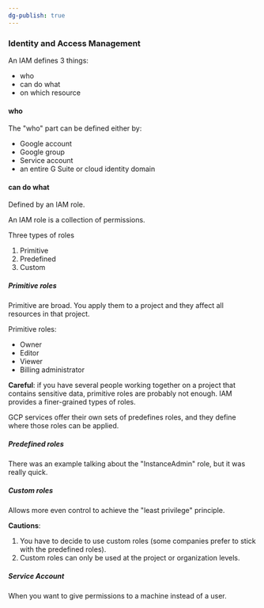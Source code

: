 ```yaml
---
dg-publish: true
---
```

### Identity and Access Management

An IAM defines 3 things:

- who
- can do what
- on which resource


#### who

The "who" part can be defined either by:

- Google account
- Google group
- Service account
- an entire G Suite or cloud identity domain


#### can do what

Defined by an IAM role.

An IAM role is a collection of permissions.

Three types of roles

1. Primitive
2. Predefined
3. Custom

##### Primitive roles

Primitive are broad. You apply them to a project and they affect all resources in that project.

Primitive roles:

- Owner
- Editor
- Viewer
- Billing administrator

**Careful**: if you have several people working together on a project that contains sensitive data, primitive roles are probably not enough. IAM provides a finer-grained types of roles.

GCP services offer their own sets of predefines roles, and they define where those roles can be applied.


##### Predefined roles

There was an example talking about the "InstanceAdmin" role, but it was really quick.


##### Custom roles

Allows more even control to achieve the "least privilege" principle.

**Cautions**:

1. You have to decide to use custom roles (some companies prefer to stick with the predefined roles).
2. Custom roles can only be used at the project or organization levels.

##### Service Account

When you want to give permissions to a machine instead of a user.
